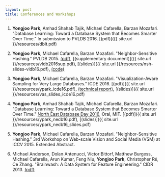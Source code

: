 ```yaml
---
layout: post
title: Conferences and Workshops
---
```


1. **Yongjoo Park**, Amhad Shahab Tajik, Michael Cafarella, Barzan Mozafari.  "Database Learning: Toward a Database System that Becomes Smarter Over Time." In submission to PVLDB 2016.
   [(pdf)]({{ site.url }}/resources/dblt.pdf)

1. **Yongjoo Park**, Michael Cafarella, Barzan Mozafari. "Neighbor-Sensitive Hashing." PVLDB 2015.
   [(pdf)](http://www.vldb.org/pvldb/vol9/p144-park.pdf), [(supplementary
   document)]({{ site.url }}/resources/vldb2016sup.pdf),
   [(slides)]({{ site.url }}/resources/nsh-slides-vldb16.pdf),
   [(code)](https://github.com/pyongjoo/nsh)

1. **Yongjoo Park**, Michael Cafarella, Barzan Mozafari. "Visualization-Aware Sampling for Very Large Databases." ICDE 2016.
   [(pdf)]({{ site.url }}/resources/ypark_icde16.pdf), [(technical report)](http://arxiv.org/abs/1510.03921),
   [(slides)]({{ site.url }}/resources/vas_slides_icde16.pdf)

1. **Yongjoo Park**, Amhad Shahab Tajik, Michael Cafarella, Barzan Mozafari. "Database
   Learning: Toward a Database System that Becomes Smarter Over Time."
   [North East Database Day 2016](http://mitdbg.github.io/nedbday/2016/), Oral, MIT.
   [(pdf)]({{ site.url }}/resources/ypark_nedb16.pdf),
   [(slides)]({{ site.url }}/resources/ypark_nedb16_slides.pdf)

1. **Yongjoo Park**, Michael Cafarella, Barzan Mozafari. "Neighbor-Sensitive Hashing."
   3rd Workshop on Web-scale Vision and Social Media (VSM) at ICCV 2015. Extended Abstract.

1. Michael Anderson, Dolan Antenucci, Victor Bittorf, Matthew Burgess, Michael
   Cafarella, Arun Kumar, Feng Niu, **Yongjoo Park**, Christopher Ré, Ce Zhang.
   "Brainwash: A Data System for Feature Engineering." CIDR 2013.
   [(pdf)](http://web.eecs.umich.edu/~michjc/papers/mythical_man.pdf)

